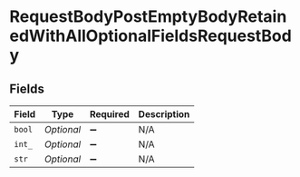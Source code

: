 # RequestBodyPostEmptyBodyRetainedWithAllOptionalFieldsRequestBody


## Fields

| Field               | Type                | Required            | Description         |
| ------------------- | ------------------- | ------------------- | ------------------- |
| `bool`              | *Optional<Boolean>* | :heavy_minus_sign:  | N/A                 |
| `int_`              | *Optional<Long>*    | :heavy_minus_sign:  | N/A                 |
| `str`               | *Optional<String>*  | :heavy_minus_sign:  | N/A                 |